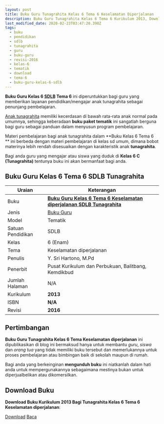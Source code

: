 ```yaml
---
layout: post
title: Buku Guru Tunagrahita Kelas 6 Tema 6 Keselamatan Diperjalanan
description: Buku Guru Tunagrahita Kelas 6 Tema 6 Kurikulum 2013, Download buku Kelas 6 Tema 6 Keselamatan diperjalanan bagi tunagrahita
last_modified_date: 2020-02-23T03:47:20.398Z
tags:
  - buku
  - pendidikan
  - sdlb
  - tunagrahita
  - guru
  - buku-guru
  - revisi-2016
  - kelas-6
  - tematik
  - download
  - tema-6
  - buku-guru-kelas-6-sdlb
---
```


**Buku Guru Kelas 6 <abbr title="Sekolah Dasar Luar Biasa">SDLB</abbr> Tema 6** ini diperuntukkan bagi guru yang memberikan layanan pendidikan/mengajar anak tunagrahita sebagai penunjang pembelajaran.

[Anak tunagrahita](/teori/tunagrahita "Apa itu Tunagrahita") memiliki kecerdasan di bawah rata-rata anak normal pada umumnya, sehingga keberadaan **buku paket tematik** ini sangatlah berguna bagi guru sebagai panduan dalam menyusun program pembelajaran.

Materi pembelajaran bagi anak tunagrahita dalam **Buku Kelas 6 Tema 6 ** ini berbeda dengan materi pembelajaran di kelas sd umum, dimana bobot materinya lebih rendah disesuaikan dengan karakteristik anak **tunagrahita**.

Bagi anda guru yang mengajar atau siswa yang duduk di **Kelas 6 C (Tunagrahita)** tentunya buku ini akan bermanfaat bagi anda.

## Buku Guru Kelas 6 Tema 6 SDLB Tunagrahita  

|Uraian|Keterangan|
| --- | --- |
|Buku|<a href="/bse/buku-guru-tunagrahita-kelas-6-tema-5-keselamatan-diperjalanan" title="Buku Guru Kelas 6 Tema 6 Keselamatan diperjalanan SDLB Tunagrahita"><strong>Buku Guru Kelas 6 Tema 6 Keselamatan diperjalanan SDLB Tunagrahita</strong></a>|
|Jenis|<a href="/bse" title="Buku Guru" target="_blank">Buku Guru</a>|
|Model|Tematik|
|Satuan Pendidikan|SDLB|
|Kelas|6 (Enam)|
|Tema|Keselamatan diperjalanan|
|Penulis| Y. Sri Hartono, M.Pd|
|Penerbit|Pusat Kurikulum dan Perbukuan, Balitbang, Kemdikbud|
|Jumlah Halaman|N/A|
|Kurikulum|<strong>2013</strong>|
|ISBN|<strong>N/A</strong>|
|Revisi|<strong>2016</strong>|

## Pertimbangan
**Buku Guru Tunagrahita Kelas 6 Tema Keselamatan diperjalanan** ini dipublikasikan di blog ini bermaksud hanya untuk membantu _guru_, _siswa_ dan _orang tua_ yang tidak memiliki buku tersebut dan memerlukannya untuk proses pembelajaran atau bimbingan baik di sekolah maupun di rumah.

Bagi anda yang berkeinginan <b>mengunduh buku</b> ini niatkanlah dalam hati anda untuk mempergunakannya sebagaimana mestinya bukan untuk diperjualbelikan atau dikomersilkan.
  
## Download Buku
**Download Buku Kurikulum 2013 Bagi Tunagrahita Kelas 6 Tema 6 Keselamatan diperjalanan**:
<p class="center"><a class="button download" href="https://docs.google.com/uc?export=download&id=1KZKMUneDb-gPp-iur_8OG7u8FkF2TVi8" rel="nofollow" target="_blank" title="Download Buku Guru Tunagrahita Kelas 6 Tema Keselamatan diperjalanan">Download</a>
<a class="button demo" href="https://drive.google.com/file/d/1KZKMUneDb-gPp-iur_8OG7u8FkF2TVi8/view" rel="nofollow" target="_blank" title="Download Buku Guru Tunagrahita Kelas 6 Tema Keselamatan diperjalanan">Baca</a></p>
